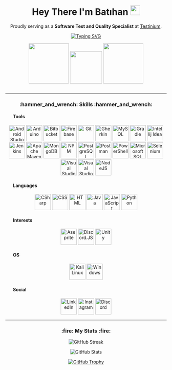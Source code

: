 <h1 align="center">
  Hey There I'm Batıhan
  <img src="https://media.giphy.com/media/hvRJCLFzcasrR4ia7z/giphy.gif" width="30px"/>
</h1>

<p align="center">Proudly serving as a <strong>Software Test and Quality Specialist</strong> at <a href="https://testinium.com/">Testinium</a>.</p>

<p align="center">
<a href="https://git.io/typing-svg"><img src="https://readme-typing-svg.demolab.com?font=Fira+Code&size=25&duration=2000&pause=999&color=FFFFFF&center=true&random=true&width=435&lines=Hello+World!;Welcome+to+My+Profile!;Hi+there+%F0%9F%91%8B;ENJOY+(%60o.o')" alt="Typing SVG" /></a></p>


<p align="center">
  <img src="https://media1.giphy.com/media/v1.Y2lkPTc5MGI3NjExemJvemI2eW12dXpndHZqeWVoZ21qMWFjOTJudXp5Y3BjcHUwZ2tleCZlcD12MV9pbnRlcm5hbF9naWZfYnlfaWQmY3Q9Zw/oYQ9HRm5Mo7VXeMNVR/giphy.gif" width="125" height="125"/>
  <img src="https://media.giphy.com/media/M9gbBd9nbDrOTu1Mqx/giphy.gif" width="100"/>
  <img src="https://media3.giphy.com/media/v1.Y2lkPTc5MGI3NjExZHppYzhuamwxNnQ4c3A3aDZ1Mmdhdm0xaXdmaTRtejY1M3hpcnVmbiZlcD12MV9pbnRlcm5hbF9naWZfYnlfaWQmY3Q9Zw/l7zabeVIt16efVp6wg/giphy.gif" width="125" height="125"/>
</p>

<p align="center">
  <img src="https://komarev.com/ghpvc/?username=batihankota&style=flat-square&color=blue" alt=""/>
</p>

<hr>

<h3 align="center">:hammer_and_wrench: Skills :hammer_and_wrench: </h3>

  <ul>
    <h4>Tools</h4>
  </ul>
<p align="center">
  <a href="https://developer.android.com/studio" target="_blank"><img src="https://skillicons.dev/icons?i=androidstudio" width="50" alt="Android Studio"></a>
  <a href="https://www.arduino.cc/en/software" target="_blank"><img src="https://github.com/onemarc/tech-icons/blob/main/icons/arduino.svg" width="50" alt="Arduino"></a>
  <a href="https://bitbucket.org/" target="_blank"><img src="https://github.com/onemarc/tech-icons/blob/main/icons/bitbucket-dark.svg" width="50" alt="Bitbucket"></a>
  <a href="https://firebase.google.com/" target="_blank"><img src="https://skillicons.dev/icons?i=firebase" width="50" alt="Firebase"></a>
  <a href="https://git-scm.com/" target="_blank"><img src="https://github.com/onemarc/tech-icons/blob/main/icons/git.svg" width="50" alt="Git"></a>
  <a href="https://cucumber.io/docs/gherkin/" target="_blank"><img src="https://skillicons.dev/icons?i=gherkin" width="50" alt="Gherkin"></a>
  <a href="https://www.mysql.com/" target="_blank"><img src="https://github.com/onemarc/tech-icons/blob/main/icons/mysql-light.svg" width="50" alt="MySQL"></a>
  <a href="https://gradle.org/" target="_blank"><img src="https://skillicons.dev/icons?i=gradle" width="50" alt="Gradle"></a>
  <a href="https://www.jetbrains.com/idea/" target="_blank"><img src="https://github.com/onemarc/tech-icons/blob/main/icons/intellijidea-dark.svg" width="50" alt="Intellij Idea"></a>
  <a href="https://www.jenkins.io/" target="_blank"><img src="https://github.com/onemarc/tech-icons/blob/main/icons/jenkins-light.svg" width="50" alt="Jenkins"></a>
  <a href="https://maven.apache.org/" target="_blank"><img src="https://github.com/onemarc/tech-icons/blob/main/icons/apachemaven.svg" width="50" alt="Apache Maven"></a>
  <a href="https://www.mongodb.com/" target="_blank"><img src="https://github.com/onemarc/tech-icons/blob/main/icons/mongodb.svg" width="50" alt="MongoDB"></a>
  <a href="https://www.npmjs.com/" target="_blank"><img src="https://github.com/onemarc/tech-icons/blob/main/icons/npm.svg" width="50" alt="NPM"></a>
  <a href="https://www.postgresql.org/" target="_blank"><img src="https://github.com/onemarc/tech-icons/blob/main/icons/postgressql-dark.svg" width="50" alt="PostgreSQL"></a>
  <a href="https://www.postman.com/" target="_blank"><img src="https://github.com/onemarc/tech-icons/blob/main/icons/postman.svg" width="50" alt="Postman"></a>
  <a href="https://learn.microsoft.com/en-us/powershell/" target="_blank"><img src="https://github.com/onemarc/tech-icons/blob/main/icons/powershell-light.svg" width="50" alt="PowerShell"></a>
  <a href="https://www.microsoft.com/en-us/sql-server/" target="_blank"><img src="https://github.com/onemarc/tech-icons/blob/main/icons/mssqlserver.svg" width="50" alt="Microsoft SQL Server"></a>
  <a href="https://www.selenium.dev/" target="_blank"><img src="https://github.com/onemarc/tech-icons/blob/main/icons/selenium.svg" width="50" alt="Selenium"></a>
  <a href="https://visualstudio.microsoft.com/" target="_blank"><img src="https://github.com/onemarc/tech-icons/blob/main/icons/vscodecommunity-dark.svg" width="50" alt="Visual Studio"></a>
  <a href="https://code.visualstudio.com/" target="_blank"><img src="https://github.com/onemarc/tech-icons/blob/main/icons/vscode-dark.svg" width="50" alt="Visual Studio Code"></a>
  <a href="https://nodejs.org/" target="_blank"><img src="https://github.com/onemarc/tech-icons/blob/main/icons/nodejs-light.svg" width="50" alt="NodeJS"></a>
</p>
  
   <ul>
    <h4>Languages</h4>
  </ul>

  <p align="center">
    <a href="#"><img src="https://github.com/onemarc/tech-icons/blob/main/icons/cs-dark.svg" width="50" alt="CSharp"></a>
    <a href="#"><img src="https://github.com/onemarc/tech-icons/blob/main/icons/css.svg" width="50" alt="CSS"></a>
    <a href="#"><img src="https://github.com/onemarc/tech-icons/blob/main/icons/html.svg" width="50" alt="HTML"></a>
    <a href="#"><img src="https://github.com/onemarc/tech-icons/blob/main/icons/java-light.svg" width="50" alt="Java"></a>
    <a href="#"><img src="https://github.com/onemarc/tech-icons/blob/main/icons/javascript.svg" width="50" alt="JavaScript"></a>
    <a href="#"><img src="https://github.com/onemarc/tech-icons/blob/main/icons/python-dark.svg" width="50" alt="Python"></a>
  </p>

  <ul>
    <h4>Interests</h4>
  </ul>
  <p align="center">
    <a href="https://www.aseprite.org/" target="_blank"><img src="https://github.com/onemarc/tech-icons/blob/main/icons/aseprite.svg" width="50" alt="Aseprite"></a>
    <a href="https://discord.js.org/" target="_blank"><img src="https://github.com/onemarc/tech-icons/blob/main/icons/discordjs-dark.svg" width="50" alt="Discord.JS"></a>
    <a href="https://unity.com/" target="_blank"><img src="https://github.com/onemarc/tech-icons/blob/main/icons/unity-dark.svg" width="50" alt="Unity"></a>
  </p>
  
  <ul>
    <h4>OS</h4>
  </ul>
  <p align="center">
    <a href="https://www.kali.org/" target="_blank"><img src="https://github.com/onemarc/tech-icons/blob/main/icons/kalilinux.svg" width="50" alt="Kali Linux"></a>
    <a href="https://www.microsoft.com/tr-tr/windows" target="_blank"><img src="https://github.com/onemarc/tech-icons/blob/main/icons/windows.svg" width="50" alt="Windows"></a>
  </p>

   <ul>
    <h4>Social</h4>
  </ul>
  <p align="center">
    <a href="https://linkedin.com/in/batihankota" target="_blank"> <img src="https://github.com/onemarc/tech-icons/blob/main/icons/linkedin.svg" width="50" alt="LinkedIn"></a>
    <a href="https://instagram.com/cryate_" target="_blank"> <img src="https://skillicons.dev/icons?i=instagram" width="50" alt="Instagram"></a>
    <a href="https://discord.gg/cryate" target="_blank"> <img src="https://skillicons.dev/icons?i=discord" width="50" alt="Discord"></a>
  </p>
 
<hr>

<h3 align="center">:fire: My Stats :fire:</h3>

<p align="center">
  <img align="center" src="https://github-readme-streak-stats.herokuapp.com?user=batihankota&theme=dark&background=000000" alt="GitHub Streak"/>
</p>

<p align="center">
  <img align="center" src="https://github-readme-stats.vercel.app/api?username=batihankota&show_icons=true&locale=en&theme=dark" alt="GitHub Stats"/>
</p>

<p align="center">
  <a href="https://github.com/ryo-ma/github-profile-trophy"><img src="https://github-profile-trophy.vercel.app/?username=batihankota&theme=darkhub" alt="GitHub Trophy"/></a>
</p>


